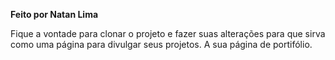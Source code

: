 **Feito por Natan Lima**

Fique a vontade para clonar o projeto e fazer suas alterações para que sirva como uma página para divulgar seus projetos. A sua página de portifólio.

